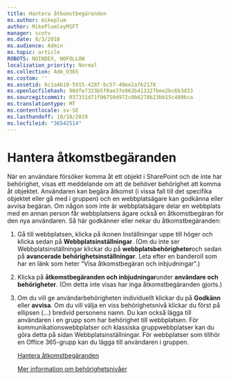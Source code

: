 ```yaml
---
title: Hantera åtkomstbegäranden
ms.author: mikeplum
author: MikePlumleyMSFT
manager: scotv
ms.date: 8/3/2018
ms.audience: Admin
ms.topic: article
ROBOTS: NOINDEX, NOFOLLOW
localization_priority: Normal
ms.collection: Adm_O365
ms.custom: ''
ms.assetid: 6c1a4b19-5915-428f-bc57-40ee2af62178
ms.openlocfilehash: 90dfe7323b5f0ae37e963b413327bee2bc6b3d33
ms.sourcegitcommit: 037331d71f06750d972c0b6278b23bb15c4806ca
ms.translationtype: MT
ms.contentlocale: sv-SE
ms.lasthandoff: 10/18/2019
ms.locfileid: "36542514"
---
```

# <a name="manage-access-requests"></a>Hantera åtkomstbegäranden

När en användare försöker komma åt ett objekt i SharePoint och de inte har behörighet, visas ett meddelande om att de behöver behörighet att komma åt objektet. Användaren kan begära åtkomst (i vissa fall till det specifika objektet eller gå med i gruppen) och en webbplatsägare kan godkänna eller avvisa begäran. Om någon som inte är webbplatsägare delar en webbplats med en annan person får webbplatsens ägare också en åtkomstbegäran för den nya användaren. Så här godkänner eller nekar du åtkomstbegäranden:
  
1. Gå till webbplatsen, klicka på ikonen Inställningar uppe till höger och klicka sedan på **Webbplatsinställningar**. (Om du inte ser Webbplatsinställningar klickar du på **webbplatsbehörigheter**och sedan på **avancerade behörighetsinställningar**. Leta efter en banderoll som har en länk som heter "Visa åtkomstbegäran och inbjudningar".)
    
2. Klicka på **åtkomstbegäranden och inbjudningar**under **användare och behörigheter**. (Om detta inte visas har inga åtkomstbegäranden gjorts.)
    
3. Om du vill ge användarbehörigheten individuellt klickar du på **Godkänn** eller **avvisa**. Om du vill välja en viss behörighetsnivå klickar du först på ellipsen (...) bredvid personens namn. Du kan också lägga till användaren i en grupp som har behörighet till webbplatsen. För kommunikationswebbplatser och klassiska gruppwebbplatser kan du göra detta på sidan Webbplatsinställningar. För webbplatser som tillhör en Office 365-grupp kan du lägga till användaren i gruppen.
    
    [Hantera åtkomstbegäranden](https://go.microsoft.com/fwlink/?linkid=2008747)
    
    [Mer information om behörighetsnivåer](https://go.microsoft.com/fwlink/?linkid=867071)
    


